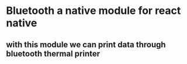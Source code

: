 # Bluetooth a native module for react native

## with this module we can print data through bluetooth thermal printer